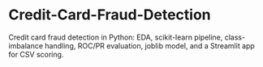 # Credit-Card-Fraud-Detection
Credit card fraud detection in Python: EDA, scikit-learn pipeline, class-imbalance handling, ROC/PR evaluation, joblib model, and a Streamlit app for CSV scoring.
